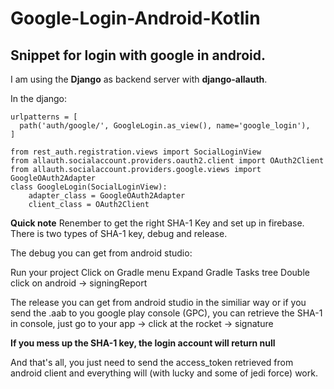 # Google-Login-Android-Kotlin
## Snippet for login with google in android.

I am using the **Django** as backend server with **django-allauth**.

In the django:

```
urlpatterns = [
  path('auth/google/', GoogleLogin.as_view(), name='google_login'),
]

from rest_auth.registration.views import SocialLoginView
from allauth.socialaccount.providers.oauth2.client import OAuth2Client
from allauth.socialaccount.providers.google.views import GoogleOAuth2Adapter
class GoogleLogin(SocialLoginView):
    adapter_class = GoogleOAuth2Adapter
    client_class = OAuth2Client
```

**Quick note**
Renember to get the right SHA-1 Key and set up in firebase.
There is two types of SHA-1 key, debug and release.

The debug you can get from android studio:

Run your project
Click on Gradle menu
Expand Gradle Tasks tree
Double click on android -> signingReport

The release you can get from android studio in the similiar way or if you send the .aab to you google play console (GPC), you can retrieve the SHA-1 in console, just go to your app -> click at the rocket -> signature

**If you mess up the SHA-1 key, the login account will return null**

And that's all, you just need to send the access_token retrieved from android client and everything will (with lucky and some of jedi force) work.
